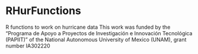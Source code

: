 # RHurFunctions
R functions to work on hurricane data
This work was funded by the “Programa de Apoyo a Proyectos de Investigación e Innovación Tecnológica (PAPIIT)” of the National Autonomous University of Mexico (UNAM), 
grant number IA302220
